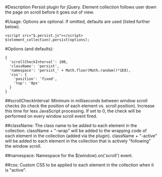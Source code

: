 #Description
Persist plugin for jQuery. Element collection follows user down the page on scroll before it goes out of view.

#Usage:
Options are optional. If omitted, defaults are used (listed further below).

    <script src="$.persist.js"></script>
    $(element_collection).persist(options);

#Options (and defaults):

    {
      'scrollCheckInterval': 100,
      'className': 'persist',            
      'namespace': 'persist_' + Math.floor(Math.random()*1E8),
      'css': {
        'position': 'fixed',
        'top': '8px'
      }
    }
    
##scrollCheckInterval:
Minimum in milliseconds between window scroll checks (to check the position of each element vs. scroll position). Increase this time for less JavaScript processing.
If set to 0, the check will be performed on every window scroll event fired.

##className:
The class name to be added to each element in the collection. 
className + "-wrap" will be added to the wrapping code of each element in the collection (added via the plugin).
className + "-active" will be added to each element in the collection that is actively "following" the window scroll.

##namespace:
Namespace for the $(window).on('scroll') event.

##css:
Custom CSS to be applied to each element in the collection when it is "active".